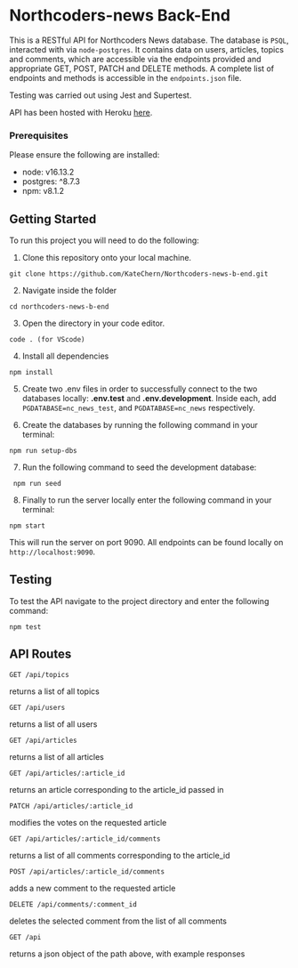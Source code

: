 # Northcoders-news Back-End

This is a RESTful API for Northcoders News database. The database is `PSQL`, interacted with via `node-postgres`. It contains data on users, articles, topics and comments, which are accessible via the endpoints provided and appropriate GET, POST, PATCH and DELETE methods. A complete list of endpoints and methods is accessible in the `endpoints.json` file.

Testing was carried out using Jest and Supertest.

API has been hosted with Heroku [here](https://northcoders-news-b-end.herokuapp.com/api).

### Prerequisites

Please ensure the following are installed:

- node: v16.13.2
- postgres: ^8.7.3
- npm: v8.1.2

## Getting Started

To run this project you will need to do the following:

1. Clone this repository onto your local machine.

```
git clone https://github.com/KateChern/Northcoders-news-b-end.git

```

2. Navigate inside the folder

```
cd northcoders-news-b-end

```

3. Open the directory in your code editor.

```
code . (for VScode)
```

4. Install all dependencies

```
npm install
```

5. Create two .env files in order to successfully connect to the two databases locally: **.env.test** and **.env.development**. Inside each, add `PGDATABASE=nc_news_test`, and `PGDATABASE=nc_news` respectively.

6. Create the databases by running the following command in your terminal:

```
npm run setup-dbs
```

7. Run the following command to seed the development database:

```
 npm run seed
```

8. Finally to run the server locally enter the following command in your terminal:

```
npm start
```

This will run the server on port 9090. All endpoints can be found locally on `http://localhost:9090`.

## Testing

To test the API navigate to the project directory and enter the following command:

```
npm test
```

## API Routes

```
GET /api/topics
```

returns a list of all topics

```
GET /api/users
```

returns a list of all users

```
GET /api/articles
```

returns a list of all articles

```
GET /api/articles/:article_id
```

returns an article corresponding to the article_id passed in

```
PATCH /api/articles/:article_id
```

modifies the votes on the requested article

```
GET /api/articles/:article_id/comments
```

returns a list of all comments corresponding to the article_id

```
POST /api/articles/:article_id/comments
```

adds a new comment to the requested article

```
DELETE /api/comments/:comment_id
```

deletes the selected comment from the list of all comments

```
GET /api
```

returns a json object of the path above, with example responses

